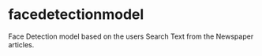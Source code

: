 # facedetectionmodel
Face Detection model based on the users Search Text from the Newspaper articles.
